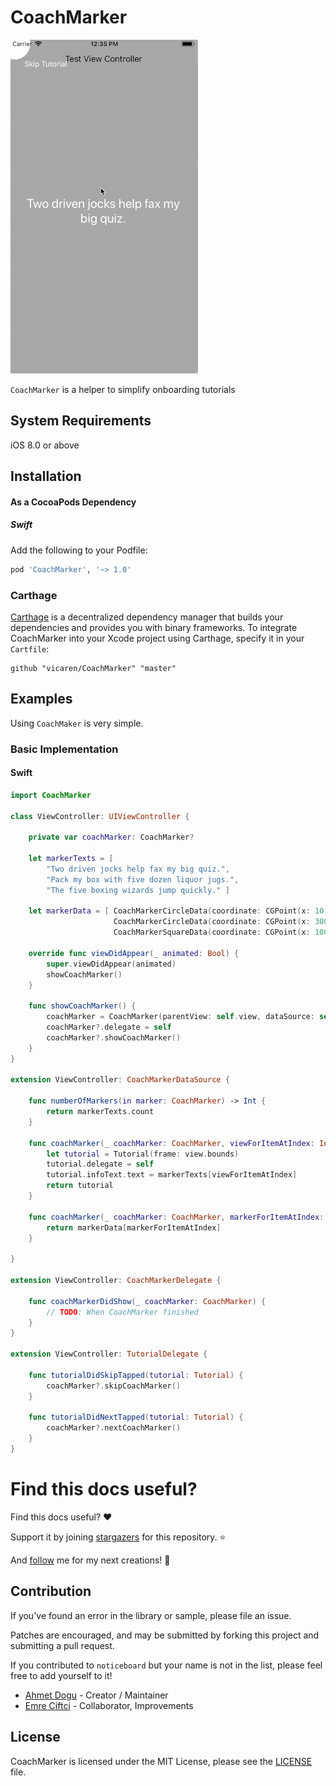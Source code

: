 # CoachMarker

<p align="left">
<img src="images/coachMarker-tutorial.gif" />
</p>

`CoachMarker` is a helper to simplify onboarding tutorials

## System Requirements
iOS 8.0 or above

## Installation

#### As a CocoaPods Dependency

##### Swift

Add the following to your Podfile:
``` ruby
pod 'CoachMarker', '~> 1.0'
```

### Carthage

[Carthage](https://github.com/Carthage/Carthage) is a decentralized dependency manager that builds your dependencies and provides you with binary frameworks. To integrate CoachMarker into your Xcode project using Carthage, specify it in your `Cartfile`:

```ogdl
github "vicaren/CoachMarker" "master"
```

## Examples
Using `CoachMaker` is very simple.

### Basic Implementation

#### Swift
```swift
import CoachMarker

class ViewController: UIViewController {
    
    private var coachMarker: CoachMarker?
    
    let markerTexts = [
        "Two driven jocks help fax my big quiz.",
        "Pack my box with five dozen liquor jugs.",
        "The five boxing wizards jump quickly." ]
    
    let markerData = [ CoachMarkerCircleData(coordinate: CGPoint(x: 10, y: 10), radius: 30),
                       CoachMarkerCircleData(coordinate: CGPoint(x: 300, y: 50), radius: 60),
                       CoachMarkerSquareData(coordinate: CGPoint(x: 100, y: 100), size: CGSize(width: 200, height: 50))]
    
    override func viewDidAppear(_ animated: Bool) {
        super.viewDidAppear(animated)
        showCoachMarker()
    }
    
    func showCoachMarker() {
        coachMarker = CoachMarker(parentView: self.view, dataSource: self)
        coachMarker?.delegate = self
        coachMarker?.showCoachMarker()
    }
}

extension ViewController: CoachMarkerDataSource {

    func numberOfMarkers(in marker: CoachMarker) -> Int {
        return markerTexts.count
    }
    
    func coachMarker(_ coachMarker: CoachMarker, viewForItemAtIndex: Int) -> UIView {
        let tutorial = Tutorial(frame: view.bounds)
        tutorial.delegate = self
        tutorial.infoText.text = markerTexts[viewForItemAtIndex]
        return tutorial
    }
    
    func coachMarker(_ coachMarker: CoachMarker, markerForItemAtIndex: Int) -> CoachMarkerData {
        return markerData[markerForItemAtIndex]
    }
    
}

extension ViewController: CoachMarkerDelegate {

    func coachMarkerDidShow(_ coachMarker: CoachMarker) {
        // TODO: When CoachMarker finished
    }
}

extension ViewController: TutorialDelegate {

    func tutorialDidSkipTapped(tutorial: Tutorial) {
        coachMarker?.skipCoachMarker()
    }
    
    func tutorialDidNextTapped(tutorial: Tutorial) {
        coachMarker?.nextCoachMarker()
    }
}

```


Find this docs useful?
======================

Find this docs useful? :heart: 

Support it by joining [stargazers](https://github.com/vicaren/CoachMarker/stargazers) for this repository. :star: 

And [follow](https://github.com/vicaren) me for my next creations! 🤩


Contribution
-------
If you've found an error in the library or sample, please file an issue.

Patches are encouraged, and may be submitted by forking this project and submitting a pull request.

If you contributed to `noticeboard` but your name is not in the list, please feel free to add yourself to it!

- [Ahmet Dogu](https://github.com/vicaren) - Creator / Maintainer
- [Emre Ciftci](https://github.com/emrcftci) - Collaborator, Improvements


## License
CoachMarker is licensed under the MIT License, please see the [LICENSE](LICENSE) file.
